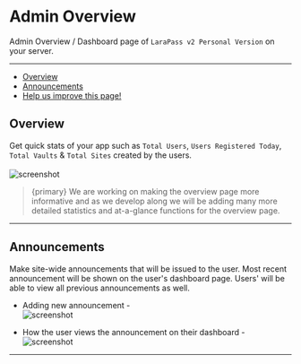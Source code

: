 # Admin Overview

Admin Overview / Dashboard page of `LaraPass v2 Personal Version` on your server.

---

- [Overview](#overview)
- [Announcements](#announcements)
- [<a href="https://github.com/larapass/LaraPass-v2-Docs/edit/master/resources/docs/personal/admin-overview.md" target="_blank"><i class="fa fa-edit"></i> Help us improve this page!</a>](#)

<a name="overview"></a>
## Overview

Get quick stats of your app such as `Total Users`, `Users Registered Today`, `Total Vaults` & `Total Sites` created by the users.  
<br/>
![screenshot](/screenshots/admin-overview.png)  

> {primary} We are working on making the overview page more informative and as we develop along we will be adding many more detailed statistics and at-a-glance functions for the overview page.

---

<a name="announcements"></a>
## Announcements

Make site-wide announcements that will be issued to the user. Most recent announcement will be shown on the user's dashboard page. Users' will be able to view all previous announcements as well.  

* Adding new announcement -  
![screenshot](/screenshots/admin-announcement-1.png)

* How the user views the announcement on their dashboard - 
![screenshot](/screenshots/admin-announcement-2.png)  

---
<br />
<larecipe-feedback message="Thankyou for your feedback!">
</larecipe-feedback>  